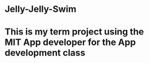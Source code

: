 # Jelly-Jelly-Swim
# This is my term project using the MIT App developer for the App development class
